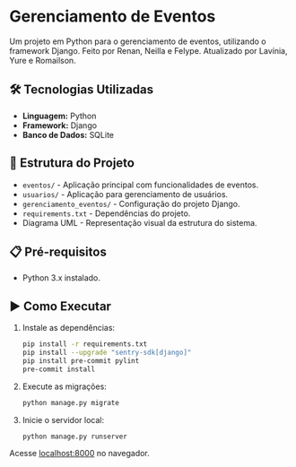 # Gerenciamento de Eventos

Um projeto em Python para o gerenciamento de eventos, utilizando o framework Django.
Feito por Renan, Neilla e Felype. Atualizado por Lavínia, Yure e Romailson.

## 🛠️ Tecnologias Utilizadas

- **Linguagem:** Python
- **Framework:** Django
- **Banco de Dados:** SQLite

## 📂 Estrutura do Projeto

- `eventos/` - Aplicação principal com funcionalidades de eventos.
- `usuarios/` - Aplicação para gerenciamento de usuários.
- `gerenciamento_eventos/` - Configuração do projeto Django.
- `requirements.txt` - Dependências do projeto.
- Diagrama UML - Representação visual da estrutura do sistema.

## 📋 Pré-requisitos

- Python 3.x instalado.

## ▶️ Como Executar

1. Instale as dependências:
   ```bash
   pip install -r requirements.txt
   pip install --upgrade "sentry-sdk[django]"
   pip install pre-commit pylint
   pre-commit install
   ```
2. Execute as migrações:
   ```bash
   python manage.py migrate
   ```
3. Inicie o servidor local:
   ```bash
   python manage.py runserver
   ```

Acesse [localhost:8000](http://localhost:8000) no navegador.
